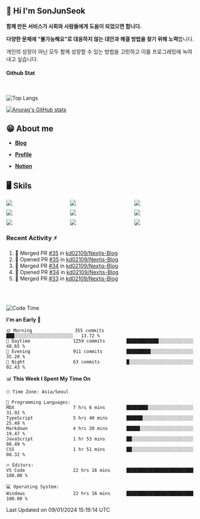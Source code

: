 ## 👋 Hi I'm SonJunSeok

**함께 만든 서비스가 사회와 사람들에게 도움이 되었으면 합니다.** 

**다양한 문제에 “불가능해요”로 대응하지 않는 대안과 해결 방법을 찾기 위해 노력**합니다. 

개인의 성장이 아닌 모두 함께 성장할 수 있는 방법을 고민하고 이를 프로그래밍에 녹여내고 싶습니다.

#### Github Stat
<div style="margin-top:50px;">

![Top Langs](https://github-readme-stats.vercel.app/api/top-langs/?username=kd02109&layout=compact&bg_color=dbf4ff&title_color=67adcc&text_color=67adcc&hide_border=true&show_icons=true&icon_color=67adcc&rank_icon=github&count_private=true&card_width=400px&card_height=300px)

[![Anurag's GitHub stats](https://github-readme-stats.vercel.app/api?username=kd02109&bg_color=dbf4ff&title_color=67adcc&text_color=67adcc&hide_border=true&show_icons=true&icon_color=67adcc&rank_icon=github&count_private=true&card_width=250px)](https://github.com/anuraghazra/github-readme-stats)


</div>



## 😁 About me
-  <a href="https://sonblog.vercel.app/" target="_blank"><strong>Blog</strong></a>

-  <a href="https://nostalgic-marquis-7af.notion.site/Frontend-Engineer-ec9b6e38c7824e7fb7f6fca4fc8564a5?pvs=74" target="_blank"><strong>Profile</strong></a>

-  <a href="https://nostalgic-marquis-7af.notion.site/Front-End-f0f3b7fcec3045c482c1cd33dfcf2abc?pvs=74" target="_blank"><strong>Notion</strong></a>

## 🖥️ Skils


<div style="display:grid; grid-template-rows:repeat(3, 1fr); grid-template-columns:repeat(3, 1fr); gap:10px">
  <img src="https://img.shields.io/badge/javascript-F7DF1E?style=flat-square&logo=javascript&logoColor=black"> 
  <img src="https://img.shields.io/badge/typescript-3178C6?style=flat-square&logo=typescript&logoColor=white"/>
  <img src="https://img.shields.io/badge/react-61DAFB?style=flat-square&logo=react&logoColor=black"/>
  <img src="https://img.shields.io/badge/redux-764ABC?style=flat-square&logo=redux&logoColor=white"/>
  <img src="https://img.shields.io/badge/styledcomponents-DB7093?style=flat-square&logo=styledcomponents&logoColor=white"/>
  <img src="https://img.shields.io/badge/tailwindcss-06B6D4?style=flat-square&logo=tailwindcss&logoColor=white"/>
  <img src="https://img.shields.io/badge/reactquery-FF4154?style=flat-square&logo=reactquery&logoColor=white"/>
  <img src="https://img.shields.io/badge/Next.js-B4B4DC?style=flat&logo=Next.js&logoColor=black"/>
  <img src="https://img.shields.io/badge/reactrouter-CA4245?style=flat-square&logo=reactrouter&logoColor=white"/>
</div>

### Recent Activity :zap:
<!--START_SECTION:activity-->
1. 🎉 Merged PR [#35](https://github.com/kd02109/Nextjs-Blog/pull/35) in [kd02109/Nextjs-Blog](https://github.com/kd02109/Nextjs-Blog)
2. 💪 Opened PR [#35](https://github.com/kd02109/Nextjs-Blog/pull/35) in [kd02109/Nextjs-Blog](https://github.com/kd02109/Nextjs-Blog)
3. 🎉 Merged PR [#34](https://github.com/kd02109/Nextjs-Blog/pull/34) in [kd02109/Nextjs-Blog](https://github.com/kd02109/Nextjs-Blog)
4. 💪 Opened PR [#34](https://github.com/kd02109/Nextjs-Blog/pull/34) in [kd02109/Nextjs-Blog](https://github.com/kd02109/Nextjs-Blog)
5. 🎉 Merged PR [#33](https://github.com/kd02109/Nextjs-Blog/pull/33) in [kd02109/Nextjs-Blog](https://github.com/kd02109/Nextjs-Blog)
<!--END_SECTION:activity-->

<br/>
<br/>

<!--START_SECTION:waka-->
![Code Time](http://img.shields.io/badge/Code%20Time-1%2C397%20hrs%2050%20mins-blue)

**I'm an Early 🐤** 

```text
🌞 Morning                355 commits         ███░░░░░░░░░░░░░░░░░░░░░░   13.72 % 
🌆 Daytime                1259 commits        ████████████░░░░░░░░░░░░░   48.65 % 
🌃 Evening                911 commits         █████████░░░░░░░░░░░░░░░░   35.20 % 
🌙 Night                  63 commits          █░░░░░░░░░░░░░░░░░░░░░░░░   02.43 % 
```


📊 **This Week I Spent My Time On** 

```text
🕑︎ Time Zone: Asia/Seoul

💬 Programming Languages: 
MDX                      7 hrs 6 mins        ████████░░░░░░░░░░░░░░░░░   31.92 % 
TypeScript               5 hrs 40 mins       ██████░░░░░░░░░░░░░░░░░░░   25.49 % 
Markdown                 4 hrs 20 mins       █████░░░░░░░░░░░░░░░░░░░░   19.47 % 
JavaScript               1 hr 53 mins        ██░░░░░░░░░░░░░░░░░░░░░░░   08.49 % 
CSS                      1 hr 51 mins        ██░░░░░░░░░░░░░░░░░░░░░░░   08.32 % 

🔥 Editors: 
VS Code                  22 hrs 16 mins      █████████████████████████   100.00 % 

💻 Operating System: 
Windows                  22 hrs 16 mins      █████████████████████████   100.00 % 
```


 Last Updated on 09/01/2024 15:19:14 UTC
<!--END_SECTION:waka-->
